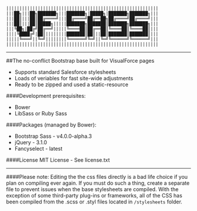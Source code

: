     ||||||||||||||||||||||||||||||||||||||||||||||||||||||||||
    |||██╗|||██╗███████╗|||███████╗|█████╗|███████╗███████╗|||
    |||██║|||██║██╔════╝|||██╔════╝██╔══██╗██╔════╝██╔════╝|||
    |||██║|||██║█████╗|||||███████╗███████║███████╗███████╗|||
    |||╚██╗|██╔╝██╔══╝|||||╚════██║██╔══██║╚════██║╚════██║|||
    ||||╚████╔╝|██║||||||||███████║██║||██║███████║███████║|||
    |||||╚═══╝||╚═╝||||||||╚══════╝╚═╝||╚═╝╚══════╝╚══════╝|||
    ||||||||||||||||||||||||||||||||||||||||||||||||||||||||||
---

##The no-conflict Bootstrap base built for VisualForce pages

+ Supports standard Salesforce stylesheets
+ Loads of veriables for fast site-wide adjustments
+ Ready to be zipped and used a static-resource


####Development prerequisites:
+ Bower
+ LibSass or Ruby Sass


####Packages (managed by Bower):
+ Bootstrap Sass - v4.0.0-alpha.3
+ jQuery - 3.1.0
+ Fancyselect - latest


####License
MIT License - See license.txt

---

####Please note: Editing the the css files directly is a bad life choice if you plan on compiling ever again.
If you must do such a thing, create a separate file to prevent issues when the base stylesheets are compiled.
With the exception of some third-party plug-ins or frameworks, all of the CSS has been compiled from the .scss or .styl files located in `/stylesheets` folder.






